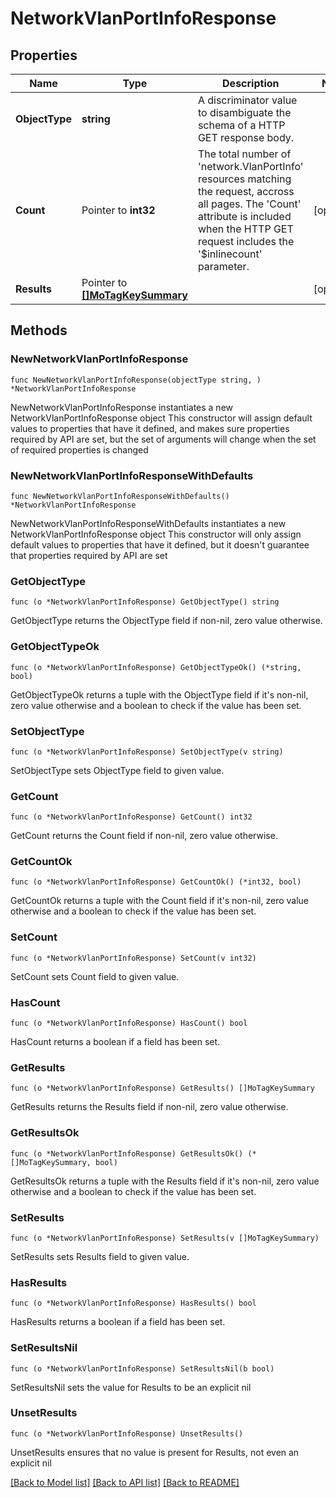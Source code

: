 # NetworkVlanPortInfoResponse

## Properties

Name | Type | Description | Notes
------------ | ------------- | ------------- | -------------
**ObjectType** | **string** | A discriminator value to disambiguate the schema of a HTTP GET response body. | 
**Count** | Pointer to **int32** | The total number of &#39;network.VlanPortInfo&#39; resources matching the request, accross all pages. The &#39;Count&#39; attribute is included when the HTTP GET request includes the &#39;$inlinecount&#39; parameter. | [optional] 
**Results** | Pointer to [**[]MoTagKeySummary**](MoTagKeySummary.md) |  | [optional] 

## Methods

### NewNetworkVlanPortInfoResponse

`func NewNetworkVlanPortInfoResponse(objectType string, ) *NetworkVlanPortInfoResponse`

NewNetworkVlanPortInfoResponse instantiates a new NetworkVlanPortInfoResponse object
This constructor will assign default values to properties that have it defined,
and makes sure properties required by API are set, but the set of arguments
will change when the set of required properties is changed

### NewNetworkVlanPortInfoResponseWithDefaults

`func NewNetworkVlanPortInfoResponseWithDefaults() *NetworkVlanPortInfoResponse`

NewNetworkVlanPortInfoResponseWithDefaults instantiates a new NetworkVlanPortInfoResponse object
This constructor will only assign default values to properties that have it defined,
but it doesn't guarantee that properties required by API are set

### GetObjectType

`func (o *NetworkVlanPortInfoResponse) GetObjectType() string`

GetObjectType returns the ObjectType field if non-nil, zero value otherwise.

### GetObjectTypeOk

`func (o *NetworkVlanPortInfoResponse) GetObjectTypeOk() (*string, bool)`

GetObjectTypeOk returns a tuple with the ObjectType field if it's non-nil, zero value otherwise
and a boolean to check if the value has been set.

### SetObjectType

`func (o *NetworkVlanPortInfoResponse) SetObjectType(v string)`

SetObjectType sets ObjectType field to given value.


### GetCount

`func (o *NetworkVlanPortInfoResponse) GetCount() int32`

GetCount returns the Count field if non-nil, zero value otherwise.

### GetCountOk

`func (o *NetworkVlanPortInfoResponse) GetCountOk() (*int32, bool)`

GetCountOk returns a tuple with the Count field if it's non-nil, zero value otherwise
and a boolean to check if the value has been set.

### SetCount

`func (o *NetworkVlanPortInfoResponse) SetCount(v int32)`

SetCount sets Count field to given value.

### HasCount

`func (o *NetworkVlanPortInfoResponse) HasCount() bool`

HasCount returns a boolean if a field has been set.

### GetResults

`func (o *NetworkVlanPortInfoResponse) GetResults() []MoTagKeySummary`

GetResults returns the Results field if non-nil, zero value otherwise.

### GetResultsOk

`func (o *NetworkVlanPortInfoResponse) GetResultsOk() (*[]MoTagKeySummary, bool)`

GetResultsOk returns a tuple with the Results field if it's non-nil, zero value otherwise
and a boolean to check if the value has been set.

### SetResults

`func (o *NetworkVlanPortInfoResponse) SetResults(v []MoTagKeySummary)`

SetResults sets Results field to given value.

### HasResults

`func (o *NetworkVlanPortInfoResponse) HasResults() bool`

HasResults returns a boolean if a field has been set.

### SetResultsNil

`func (o *NetworkVlanPortInfoResponse) SetResultsNil(b bool)`

 SetResultsNil sets the value for Results to be an explicit nil

### UnsetResults
`func (o *NetworkVlanPortInfoResponse) UnsetResults()`

UnsetResults ensures that no value is present for Results, not even an explicit nil

[[Back to Model list]](../README.md#documentation-for-models) [[Back to API list]](../README.md#documentation-for-api-endpoints) [[Back to README]](../README.md)


